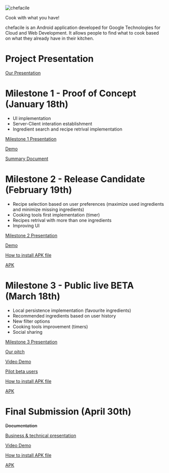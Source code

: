 ![chefacile](http://i.imgur.com/XBNltpK.png)

Cook with what you have!

chefacile is an Android application developed for Google Technologies for Cloud and Web Development.
It allows people to find what to cook based on what they already have in their kitchen.

Project Presentation
==============
[Our Presentation](https://drive.google.com/file/d/0B9evljug-_nSQjZ6aFBQcmI0X1U/view?usp=sharing)

Milestone 1 - Proof of Concept (January 18th)
==============

 - UI implementation 
 - Server-Client interation establishment
 - Ingredient search and recipe retrival implementation 
 
[Milestone 1 Presentation](https://drive.google.com/file/d/0B0hoAFPxDfD8czEyMDJSQllEc0E/view?usp=sharing)

[Demo](https://youtu.be/k9cADfh3Boc)

[Summary Document](https://docs.google.com/document/d/1QTiA4b_IPm1uGKxoHOO3XFvm7b4-HfZuwvF7n75-u8E/edit?usp=sharing)


Milestone 2 - Release Candidate (February 19th)
==============

 - Recipe selection based on user preferences (maximize used ingredients and minimize missing ingredients) 
 - Cooking tools first implementation (timer)
 - Recipes retrival with more than one ingredients
 - Improving UI


[Milestone 2 Presentation](https://drive.google.com/file/d/0B0hoAFPxDfD8UUs3aGZlb19tY3c/view?usp=sharing)

[Demo](https://www.youtube.com/watch?v=bm_YXZJuBcA)

[How to install APK file](https://docs.google.com/document/d/1EpddWhj_oxli7d4z6F_LENTE5ODiDaLthk1a3vVGGGo/edit?usp=sharing)

[APK](https://drive.google.com/file/d/0B0hoAFPxDfD8Ym5XeGlXa2x2WnM/view?usp=sharing)

Milestone 3 - Public live BETA (March 18th) 
==============

 - Local persistence implementation (favourite ingredients) 
 - Recommended ingredients based on user history
 - New filter options
 - Cooking tools improvement (timers)
 - Social sharing


[Milestone 3 Presentation](https://drive.google.com/file/d/0B0hoAFPxDfD8RldsZWt1a2EzRzg/view?usp=sharing)

[Our pitch](https://www.youtube.com/watch?v=Kl2reRAsWlU)

[Video Demo](https://www.youtube.com/watch?v=a9iO1zWWwfs&feature=youtu.be)

[Pilot beta users](https://docs.google.com/document/d/1vogxguGMd6vkbzM4r5ZfRb7fLjayfuDzq50VtQWUICM/edit?usp=sharing)

[How to install APK file](https://docs.google.com/document/d/1EpddWhj_oxli7d4z6F_LENTE5ODiDaLthk1a3vVGGGo/edit?usp=sharing)

[APK](https://drive.google.com/file/d/0B0hoAFPxDfD8Vlo5Q2MtRlVfclU/view?usp=sharing)

Final Submission (April 30th)
==============

~~Documentation~~

[Business & technical presentation](https://drive.google.com/open?id=0B9evljug-_nSTkdOd1NKTHBwNG8)

[Video Demo](https://youtu.be/6tAEGLn5skc)

[How to install APK file](https://docs.google.com/document/d/1EpddWhj_oxli7d4z6F_LENTE5ODiDaLthk1a3vVGGGo/edit?usp=sharing)

[APK](https://drive.google.com/open?id=0B0hoAFPxDfD8UkFVVHhJS1d0UHc)


